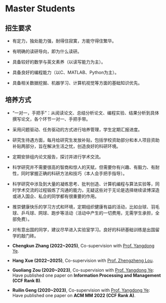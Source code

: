 # Master Students

## 招生要求

<ul>
<p style="margin-top: 8px;"><li>有定力，独处能力强，耐得住寂寞，方能守得住繁华。</li></p>
  
<p style="margin-top: 8px;"><li>有明确的读研导向，即为什么读研。</li></p>
  
<p style="margin-top: 8px;"><li>具备较好的数学与英文素养（以读写能力为主）。</li></p>
  
<p style="margin-top: 8px;"><li>具备良好的编程能力（以C、MATLAB、Python为主）。</li></p>
  
<p style="margin-top: 8px;"><li>具备相关数据挖掘、机器学习、计算机视觉等方面的基础知识优先。</li></p>

</ul>

## 培养方式

<ul>
<p style="margin-top: 8px;"><li>“一对一，手把手”：从阅读论文、总结分析论文、编程实验、结果分析到具体撰写论文，各个环节一对一、手把手带。</li></p>
  
<p style="margin-top: 8px;"><li>采用问题驱动、任务驱动的方式进行培养管理，学生定期汇报进度。</li></p>
  
<p style="margin-top: 8px;"><li>研究生待遇方面，每月给研究生发放补贴，包括学校资助部分和本人项目资助补贴两部分，旨在解决生活之忧，创造良好的科研环境。</li></p>
  
<p style="margin-top: 8px;"><li>定期安排组内论文报告，探讨并进行学术交流。</li></p>
  
<p style="margin-top: 8px;"><li>科学研究并不需要很高的智商和惊人的天赋，但需要你有兴趣、有毅力、有耐性，同时掌握正确的科研方法和技巧（本人会手把手指导）。</li></p>
  
<p style="margin-top: 8px;"><li>科学研究中涉及到大量的凝练思考、批判创造、计算机编程与算法实验等，同时学术交流的过程锻炼了沟通的能力，无疑这些对于无论是选择继续读博深造或进入国企、私企的同学都有很重要的作用。</li></p>
  
<p style="margin-top: 8px;"><li>推崇健康快乐的学习方式和环境，定期组织健康有益的活动，比如台球、羽毛球、乒乓球、网球、跑步等活动（活动中产生的一切费用，无需学生承担，全部免费）。</li></p>
  
<p style="margin-top: 8px;"><li>对有意出国的同学，建议尽早进入实验室学习。良好的科研基础训练是出国留学的敲门砖。</li></p>

</ul>


<ul>
<p style="margin-top: 8px;"><li><b>Chengkun Zhang (2022~2025)</b>, Co-supervision with <a href = "http://www5.zzu.edu.cn/mlis/">Prof. Yangdong Ye</a>.</li></p>
  
<p style="margin-top: 8px;"><li><b>Hang Xue (2022~2025)</b>, Co-supervision with <a href = "http://www5.zzu.edu.cn/mlis/info/1011/1031.htm">Prof. Zhengzheng Lou</a>.</li></p>
  
<p style="margin-top: 8px;"><li><b>Guoliang Zou (2020~2023)</b>, Co-supervision with <a href = "http://www5.zzu.edu.cn/mlis/">Prof. Yangdong Ye</a>: Have published one paper on <b>Information Processing and Management (CCF Rank B)</b>.</li></p>
  
<p style="margin-top: 8px;"><li><b>Ruilin Geng (2020~2023)</b>, Co-supervision with <a href = "http://www5.zzu.edu.cn/mlis/">Prof. Yangdong Ye</a>: Have published one paper on <b>ACM MM 2022 (CCF Rank A)</b>.</li></p>  

</ul>

